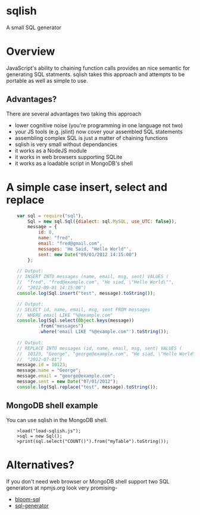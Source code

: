 sqlish
======

A small SQL generator

# Overview

JavaScript's ability to chaining function calls provides an nice semantic
for generating SQL statments. sqlish takes this approach and attempts
to be portable as well as simple to use.


## Advantages?

There are several advantages two taking this approach

* lower cognitive noise (you're programming in one language not two)
* your JS tools (e.g. jslint) now cover your assembled SQL statements
* assembling complex SQL is just a matter of chaining functions
* sqlish is very small without dependancies 
* it works as a NodeJS module
* it works in web browsers supporting SQLite
* it works as a loadable script in MongoDB's shell


# A simple case insert, select and replace

```JavaScript
	var sql = require("sql"),
		Sql = new sql.Sql({dialect: sql.MySQL, use_UTC: false}),
		message = {
			id: 0,
			name: "fred",
			email: "fred@gmail.com",
			messages: 'He Said, "Hello World"',
			sent: new Date("09/01/2012 14:15:00")
		};
	
	// Output:
	// INSERT INTO messages (name, email, msg, sent) VALUES (
	//	"fred", "fred@example.com", "He siad, \"Hello World\"", 
	//	"2012-09-01 14:15:00")
	console.log(Sql.insert("test", message).toString());

	// Output:
	// SELECT id, name, email, msg, sent FROM messages 
	//	WHERE email LIKE "%@example.com"
	console.log(Sql.select(Object.keys(message))
			.from("messages")
			.where('email LIKE "%@example.com"').toString());
	
	// Output:
	// REPLACE INTO messages (id, name, email, msg, sent) VALUES (
	//	10123, "George", "george@example.com", "He siad, \"Hello World\"", 
	//	"2012-07-01")
	message.id = 10123;
	message.name = "George";
	message.email = "george@example.com";
	message.sent = new Date("07/01/2012");
	console.log(Sql.replace("test", message).toString());
```

## MongoDB shell example

You can use sqlish in the MongoDB shell.

```shell
    >load("load-sqlish.js");
    >sql = new Sql();
    >print(sql.select("COUNT()").from("myTable").toString());
```

# Alternatives?

If you don't need web browser or MongoDB shell support two SQL generators at npmjs.org 
look very promising-

* [bloom-sql](https://npmjs.org/package/bloom-sql)
* [sql-generator](https://npmjs.org/package/sql-generator)

